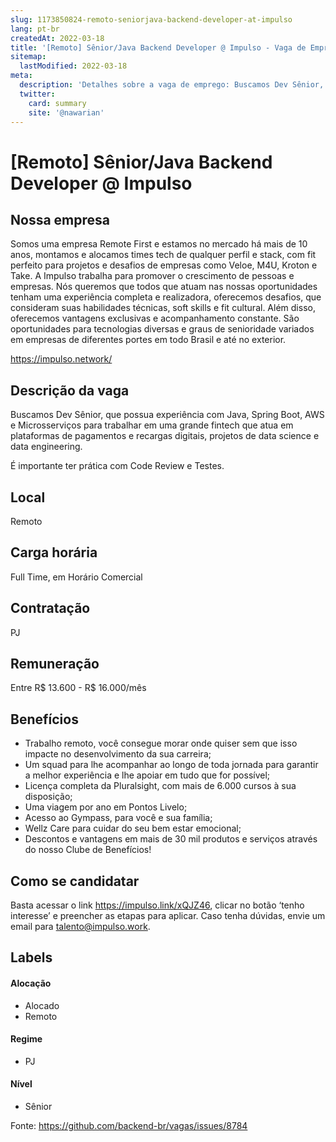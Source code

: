 ```yaml
---
slug: 1173850824-remoto-seniorjava-backend-developer-at-impulso
lang: pt-br
createdAt: 2022-03-18
title: '[Remoto] Sênior/Java Backend Developer @ Impulso - Vaga de Emprego'
sitemap:
  lastModified: 2022-03-18
meta:
  description: 'Detalhes sobre a vaga de emprego: Buscamos Dev Sênior, que possua experiência com Java, Spring Boot, AWS e Microsserviços para trabalhar em uma grande fintech que atua em plataformas de pagamentos e recargas digitais, projetos de data science e data engineering. É importante ter prática com Code Review e Testes.'
  twitter:
    card: summary
    site: '@nawarian'
---
```


# [Remoto] Sênior/Java Backend Developer @ Impulso

## Nossa empresa

Somos uma empresa Remote First e estamos no mercado há mais de 10 anos, montamos e alocamos times tech de qualquer perfil e stack, com fit perfeito para projetos e desafios de empresas como Veloe, M4U, Kroton e Take. A Impulso trabalha para promover o crescimento de pessoas e empresas. Nós queremos que todos que atuam nas nossas oportunidades tenham uma experiência completa e realizadora, oferecemos desafios, que consideram suas habilidades técnicas, soft skills e fit cultural. Além disso, oferecemos vantagens exclusivas e acompanhamento constante. São oportunidades para tecnologias diversas e graus de senioridade variados em empresas de diferentes portes em todo Brasil e até no exterior.

https://impulso.network/

## Descrição da vaga

Buscamos Dev Sênior, que possua experiência com Java, Spring Boot, AWS e Microsserviços para trabalhar em uma grande fintech que atua em plataformas de pagamentos e recargas digitais, projetos de data science e data engineering.

É importante ter prática com Code Review e Testes.

## Local

Remoto

## Carga horária

Full Time, em Horário Comercial

## Contratação

PJ 

## Remuneração

Entre R$ 13.600 - R$ 16.000/mês

## Benefícios

- Trabalho remoto, você consegue morar onde quiser sem que isso impacte no desenvolvimento da sua carreira; 
- Um squad para lhe acompanhar ao longo de toda jornada para garantir a melhor experiência e lhe apoiar em tudo que for possível; 
- Licença completa da Pluralsight, com mais de 6.000 cursos à sua disposição; 
- Uma viagem por ano em Pontos Livelo; 
- Acesso ao Gympass, para você e sua família; 
- Wellz Care para cuidar do seu bem estar emocional; 
-  Descontos e vantagens em mais de 30 mil produtos e serviços através do nosso Clube de Benefícios!

## Como se candidatar

Basta acessar o link https://impulso.link/xQJZ46, clicar no botão ‘tenho interesse’ e preencher as etapas para aplicar. Caso tenha dúvidas, envie um email para talento@impulso.work.

## Labels
<!-- retire os labels que não fazem sentido à vaga -->

#### Alocação
- Alocado
- Remoto

#### Regime

- PJ

#### Nível

- Sênior


Fonte: https://github.com/backend-br/vagas/issues/8784